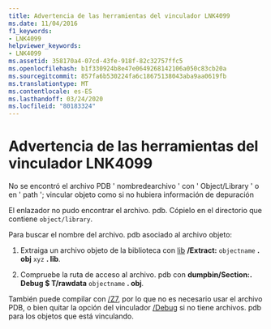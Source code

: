 ```yaml
---
title: Advertencia de las herramientas del vinculador LNK4099
ms.date: 11/04/2016
f1_keywords:
- LNK4099
helpviewer_keywords:
- LNK4099
ms.assetid: 358170a4-07cd-43fe-918f-82c32757ffc5
ms.openlocfilehash: b1f330924b8e47e0649268142106a050c83cb20a
ms.sourcegitcommit: 857fa6b530224fa6c18675138043aba9aa0619fb
ms.translationtype: MT
ms.contentlocale: es-ES
ms.lasthandoff: 03/24/2020
ms.locfileid: "80183324"
---
```

# <a name="linker-tools-warning-lnk4099"></a>Advertencia de las herramientas del vinculador LNK4099

No se encontró el archivo PDB ' nombredearchivo ' con ' Object/Library ' o en ' path '; vincular objeto como si no hubiera información de depuración

El enlazador no pudo encontrar el archivo. pdb. Cópielo en el directorio que contiene `object/library`.

Para buscar el nombre del archivo. pdb asociado al archivo objeto:

1. Extraiga un archivo objeto de la biblioteca con [lib](../../build/reference/lib-reference.md) **/Extract:** `objectname` **. obj** `xyz` **. lib**.

1. Compruebe la ruta de acceso al archivo. pdb con **dumpbin/Section:. Debug $ T/rawdata** `objectname` **. obj**.

También puede compilar con [/Z7](../../build/reference/z7-zi-zi-debug-information-format.md), por lo que no es necesario usar el archivo PDB, o bien quitar la opción del vinculador [/Debug](../../build/reference/debug-generate-debug-info.md) si no tiene archivos. pdb para los objetos que está vinculando.
